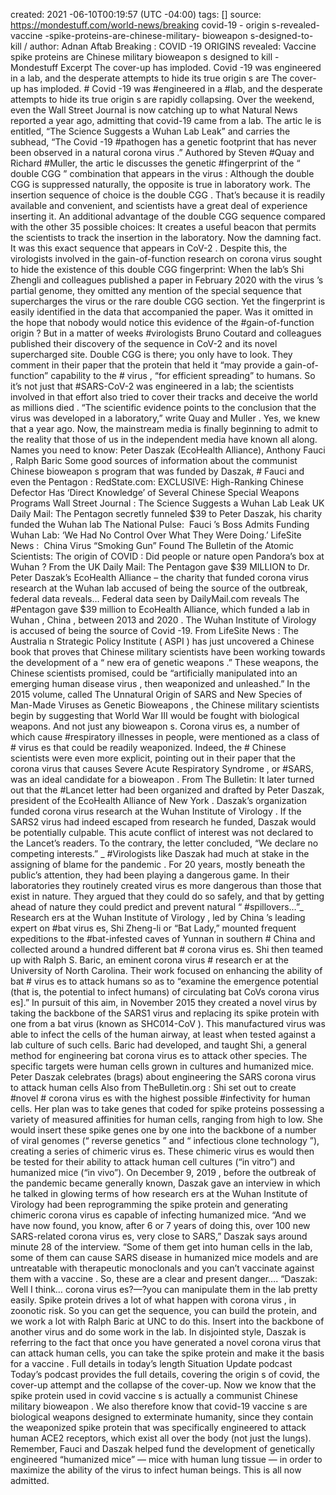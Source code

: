 created:   2021 -06-10T00:19:57 (UTC -04:00)
tags: []
source: https://mondestuff.com/world-news/breaking  covid-19  -  origin s-revealed-  vaccine  -spike-proteins-are-chinese-military-  bioweapon  s-designed-to-  kill  /
author: Adnan Aftab
Breaking  :   COVID  -19  ORIGINS revealed: Vaccine  spike proteins  are    Chinese   military    bioweapon  s  designed to   kill   -  Mondestuff
Excerpt
The cover-up has imploded.   Covid  -19 was engineered in a lab, and the desperate attempts to hide its true   origin s are
The cover-up has imploded. #  Covid  -19 was #engineered in a #lab, and the desperate attempts to hide its true   origin s are rapidly collapsing.
Over the weekend, even the    Wall Street Journal   is now catching up to what Natural   News   reported a year ago, admitting that   covid-19   came from a lab. The   artic le is entitled, “The   Science   Suggests a   Wuhan   Lab Leak” and carries the subhead, “The   Covid  -19 #pathogen has a genetic footprint that has never been observed in a natural  corona  virus  .”
Authored by Steven #Quay and Richard #Muller, the   artic le discusses the genetic #fingerprint of the “ double CGG ” combination that appears in the   virus  :
Although the double CGG is suppressed naturally, the opposite is true in laboratory work. The insertion sequence of choice is the double  CGG . That’s because it is readily available and convenient, and scientists have a great deal of experience inserting it. An additional advantage of the double CGG sequence compared with the other 35 possible choices: It creates a useful beacon that permits the scientists to track the insertion in the laboratory. Now the damning fact. It was this exact sequence that appears in  CoV-2 .
Despite this, the virologists involved in the  gain-of-function    research   on  corona  virus   sought to hide the existence of this double CGG fingerprint:
When the lab’s  Shi Zhengli  and colleagues published a paper in    February     2020   with the   virus  ’s partial genome, they omitted any mention of the special sequence that supercharges the   virus   or the rare  double CGG section. Yet the fingerprint is easily identified in the data that accompanied the paper. Was it omitted in the hope that nobody would notice this evidence of the #gain-of-function   origin ?
But in a matter of weeks #virologists Bruno Coutard and colleagues published their discovery of the sequence in CoV-2 and its novel supercharged site. Double CGG is there; you only have to look. They comment in their paper that the protein that held it “may provide a gain-of-function” capability to the #  virus  , “for efficient spreading” to humans.
So it’s not just that #SARS-CoV-2 was engineered in a lab; the scientists involved in that effort also tried to cover their tracks and deceive the world as millions   died  .
“The scientific evidence points to the conclusion that the   virus   was developed in a laboratory,” write  Quay  and  Muller . Yes, we knew that a year ago. Now, the mainstream media is finally beginning to admit to the reality that those of us in the independent media have known all along.
Names you need to know: Peter Daszak (EcoHealth Alliance), Anthony   Fauci  , Ralph Baric
Some good sources of information about the communist    Chinese     bioweapon  s program that was funded by Daszak, #  Fauci   and even the  Pentagon :
RedState.com: EXCLUSIVE: High-Ranking   Chinese   Defector Has ‘Direct Knowledge’ of Several   Chinese   Special Weapons Programs
  Wall Street Journal  : The   Science   Suggests a   Wuhan   Lab Leak
  UK   Daily Mail: The Pentagon secretly funneled $39 to Peter Daszak, his charity funded the   Wuhan   lab
The National Pulse:   Fauci  ’s Boss Admits Funding   Wuhan   Lab: ‘We Had No Control Over What They Were Doing.’
LifeSite  News  :   China   Virus “Smoking Gun” Found
The Bulletin of the Atomic Scientists: The   origin  of   COVID  : Did people or nature open Pandora’s box at   Wuhan  ?
From the   UK   Daily Mail:
The  Pentagon  gave $39 MILLION to Dr. Peter Daszak’s EcoHealth Alliance – the charity that funded  corona  virus     research   at the   Wuhan   lab accused of being the source of the outbreak, federal data reveals… Federal data seen by DailyMail.com reveals The #Pentagon gave $39 million to EcoHealth Alliance, which funded a lab in   Wuhan  ,   China  , between   2013   and   2020  .  The   Wuhan   Institute of Virology  is accused of being the source of   Covid  -19.
From LifeSite  News  :
 The   Australia  n Strategic Policy Institute  ( ASPI ) has just uncovered a   Chinese   book that proves that   Chinese   military scientists have been working towards the development of a “ new era of genetic weapons .” These weapons, the   Chinese   scientists promised, could be “artificially manipulated into an emerging human disease   virus  , then weaponized and unleashed.”
In the    2015   volume, called  The Unnatural Origin of SARS and New Species of Man-Made Viruses as Genetic Bioweapons , the   Chinese   military scientists begin by suggesting that   World     War   III would be fought with   biological   weapons.
And not just any   bioweapon  s.
Corona  virus  es, a number of which cause #respiratory illnesses in people, were mentioned as a class of #  virus  es that could be readily weaponized. Indeed, the #  Chinese   scientists were even more explicit, pointing out in their paper that the  corona  virus   that causes  Severe Acute Respiratory Syndrome , or #SARS, was an ideal candidate for a   bioweapon  .
From The Bulletin:
It later turned out that the #Lancet letter had been organized and drafted by Peter Daszak, president of the EcoHealth Alliance of   New York . Daszak’s organization funded  corona  virus     research   at the    Wuhan   Institute of Virology . If the  SARS2    virus   had indeed escaped from   research   he funded, Daszak would be potentially culpable. This acute conflict of interest was not declared to the Lancet’s readers. To the contrary, the letter concluded, “We declare no competing interests.”
_ #Virologists like Daszak had much at stake in the assigning of blame for the   pandemic  . For 20 years, mostly beneath the public’s attention, they had been playing a dangerous game. In their laboratories they routinely created   virus  es more dangerous than those that exist in nature. They argued that they could do so safely, and that by getting ahead of nature they could predict and prevent natural “ #spillovers…”_
  Research  ers at the    Wuhan   Institute of Virology , led by    China  ’s leading expert on #bat   virus  es,  Shi Zheng-li  or “Bat Lady,” mounted frequent expeditions to the #bat-infested caves of  Yunnan  in southern #  China   and collected around a hundred different bat # corona  virus  es.
Shi then teamed up with Ralph S. Baric, an eminent  corona  virus   #  research  er at the   University   of   North   Carolina. Their work focused on enhancing the ability of bat #  virus  es to attack humans so as to “examine the emergence potential (that is, the potential to infect humans) of circulating bat CoVs  corona  virus  es].” In pursuit of this aim, in    November     2015   they created a  novel   virus   by taking the backbone of the  SARS1    virus   and replacing its  spike protein  with one from a bat   virus   (known as  SHC014-CoV ). This manufactured   virus   was able to infect the cells of the human airway, at least when tested against a lab culture of such cells.
Baric had developed, and taught Shi, a general method for engineering bat  corona  virus  es to attack other species. The specific targets were human cells grown in cultures and humanized mice.
 Peter Daszak  celebrates (brags) about engineering the SARS  corona  virus   to attack human cells
Also from  TheBulletin.org :
Shi set out to create #novel # corona  virus  es with the highest possible #infectivity for human cells. Her plan was to take genes that coded for spike proteins possessing a variety of measured affinities for human cells, ranging from high to low. She would insert these spike genes one by one into the backbone of a number of   viral   genomes (“ reverse genetics ” and “ infectious clone technology ”), creating a series of chimeric   virus  es. These chimeric   virus  es would then be tested for their ability to attack human cell cultures (“in vitro”) and humanized mice (“in vivo”).
On   December   9,   2019  , before the outbreak of the   pandemic   became generally known, Daszak gave an interview in which he talked in glowing terms of how   research  ers at the   Wuhan   Institute of Virology had been reprogramming the spike protein and generating chimeric  corona  virus  es capable of infecting humanized mice.
“And we have now found, you know, after 6 or 7 years of doing this, over 100 new SARS-related  corona  virus  es, very close to SARS,” Daszak says around minute 28 of the interview. “Some of them get into human cells in the lab, some of them can cause SARS disease in humanized mice models and are untreatable with therapeutic monoclonals and you can’t vaccinate against them with a   vaccine  . So, these are a clear and present danger….
“Daszak: Well I think… corona  virus  es?—?you can manipulate them in the lab pretty easily. Spike protein drives a lot of what happen with  corona  virus  , in zoonotic risk. So you can get the sequence, you can build the protein, and we work a lot with Ralph Baric at UNC to do this. Insert into the backbone of another   virus   and do some work in the lab.
In disjointed style, Daszak is referring to the fact that once you have generated a novel  corona  virus   that can attack human cells, you can take the spike protein and make it the basis for a   vaccine  .
Full details in today’s length Situation Update podcast
Today’s podcast provides the full details, covering the   origin s of covid, the cover-up attempt and the collapse of the cover-up. Now we know that the spike protein used in covid   vaccine  s is actually a communist   Chinese   military   bioweapon  .
We also therefore know that   covid-19     vaccine  s are   biological   weapons designed to exterminate humanity, since they contain the weaponized spike protein that was specifically engineered to attack human ACE2 receptors, which exist all over the body (not just the lungs).
Remember,   Fauci   and Daszak helped fund the development of genetically engineered “humanized mice” — mice with human lung tissue — in order to maximize the ability of the   virus   to infect human beings. This is all now admitted.
